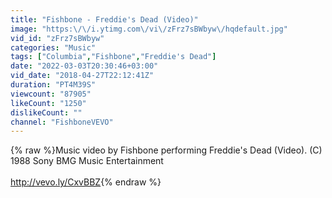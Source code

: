 ```yaml
---
title: "Fishbone - Freddie's Dead (Video)"
image: "https:\/\/i.ytimg.com\/vi\/zFrz7sBWbyw\/hqdefault.jpg"
vid_id: "zFrz7sBWbyw"
categories: "Music"
tags: ["Columbia","Fishbone","Freddie's Dead"]
date: "2022-03-03T20:30:46+03:00"
vid_date: "2018-04-27T22:12:41Z"
duration: "PT4M39S"
viewcount: "87905"
likeCount: "1250"
dislikeCount: ""
channel: "FishboneVEVO"
---
```

{% raw %}Music video by Fishbone performing Freddie's Dead (Video). (C) 1988 Sony BMG Music Entertainment<br /><br /><a rel="nofollow" target="blank" href="http://vevo.ly/CxvBBZ">http://vevo.ly/CxvBBZ</a>{% endraw %}

